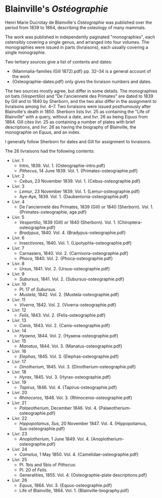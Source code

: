 # Blainville's _Ostéographie_

Henri Marie Ducrotay de Blainville's _Ostéographie_ was published over the period from
1839 to 1864, describing the osteology of many mammals.

The work was published in independently paginated "monographies", each ostensibly
covering a single genus, and arranged into four volumes. The monographies were issued in
parts (livraisons), each usually covering a single monographie.

Two tertiary sources give a list of contents and dates:

- {Mammalia-families (Gill 1872).pdf} pp. 32–34 is a general account of the work
- {Osteographie-dates.pdf} only gives the livraison numbers and dates.

The two sources mostly agree, but differ in some details. The monographies on bats
(_Vespertilio_) and "De l'ancienneté des Primates" are dated to 1839 by Gill and to 1840
by Sherborn, and the two also differ in the assignment to livraisons among livr. 4–7.
Two livraisons were issued posthumously after Blainville's death in 1850. Sherborn lists
livr. 25 as containing the "Life of Blainville" with a query, without a date, and livr.
26 as being _Equus_ from 1864. Gill cites livr. 25 as containing a number of plates with
brief descriptions, and livr. 26 as having the biography of Blainville, the monographie
on _Equus_, and an index.

I generally follow Sherborn for dates and Gill for assignment to livraisons.

The 26 livraisons had the following contents:

- Livr. 1
  - Intro, 1839. Vol. 1. {Osteographie-intro.pdf}
  - _Pithecus_, 14 June 1839. Vol. 1. {Primates-osteographie.pdf}
- Livr. 2
  - _Cebus_, 23 November 1839. Vol. 1. {Cebus-osteographie.pdf}
- Livr. 3
  - _Lemur_, 23 November 1839. Vol. 1. {Lemur-osteographie.pdf}
  - Aye-Aye, 1839. Vol. 1. {Daubentonia-osteographie.pdf}
- Livr. 4
  - De l'ancienneté des Primates, 1839 (Gill) or 1840 (Sherborn). Vol. 1.
    {Primates-osteographie, age.pdf}
- Livr. 5
  - _Vespertilio_, 1839 (Gill) or 1840 (Sherborn). Vol. 1. {Chiroptera-osteographie.pdf}
  - _Bradypus_, 1840. Vol. 4. {Bradypus-osteographie.pdf}
- Livr. 6
  - Insectivores, 1840. Vol. 1. {Lipotyphla-osteographie.pdf}
- Livr. 7
  - Carnasiers, 1840. Vol. 2. {Carnivora-osteographie.pdf}
  - _Phoca_, 1840. Vol. 2. {Phoca-osteographie.pdf}
- Livr. 8
  - _Ursus_, 1841. Vol. 2. {Ursus-osteographie.pdf}
- Livr. 9
  - _Subursus_, 1841. Vol. 2. {Subursus-osteographie.pdf}
- Livr. 10
  - Pl. 17 of _Subursus_.
  - _Mustela_, 1842. Vol. 2. {Mustela-osteographie.pdf}
- Livr. 11
  - _Viverra_, 1842. Vol. 2. {Viverra-osteographie.pdf}
- Livr. 12
  - _Felis_, 1843. Vol. 2. {Felis-osteographie.pdf}
- Livr. 13
  - _Canis_, 1843. Vol. 2. {Canis-osteographie.pdf}
- Livr. 14
  - _Hyaena_, 1844. Vol. 2. {Hyaena-osteographie.pdf}
- Livr. 15
  - _Manatus_, 1844. Vol. 3. {Manatus-osteographie.pdf}
- Livr. 16
  - _Elephas_, 1845. Vol. 3. {Elephas-osteographie.pdf}
- Livr. 17
  - _Dinotherium_, 1845. Vol. 3. {Dinotherium-osteographie.pdf}
- Livr. 18
  - _Hyrax_, 1845. Vol. 3. {Hyrax-osteographie.pdf}
- Livr. 19
  - _Tapirus_, 1846. Vol. 4. {Tapirus-osteographie.pdf}
- Livr. 20
  - _Rhinoceros_, 1846. Vol. 3. {Rhinoceros-osteographie.pdf}
- Livr. 21
  - _Palaeotherium_, December 1846. Vol. 4. {Palaeotherium-osteographie.pdf}
- Livr. 22
  - _Hippopotamus_, _Sus_, 20 November 1847. Vol. 4. {Hippopotamus,
    Sus-osteographie.pdf}
- Livr. 23
  - _Anoplotherium_, 1 June 1849. Vol. 4. {Anoplotherium-osteographie.pdf}
- Livr. 24
  - _Camelus_, 1 May 1850. Vol. 4. {Camelidae-osteographie.pdf}
- Livr. 25
  - Pl. 1bis and 5bis of _Pithecus_.
  - Pl. 20 of _Felis_.
  - Generalities, 1855. Vol. 4. {Osteographie-plate descriptions.pdf}
- Livr. 26
  - _Equus_, 1864. Vol. 3. {Equus-osteographie.pdf}
  - Life of Blainville, 1864. Vol. 1. {Blainville-biography.pdf}
